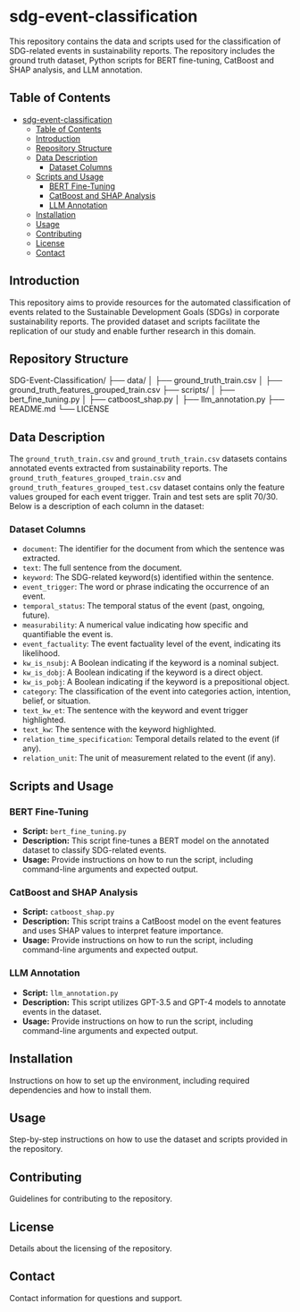 # sdg-event-classification

This repository contains the data and scripts used for the classification of SDG-related events in sustainability reports. The repository includes the ground truth dataset, Python scripts for BERT fine-tuning, CatBoost and SHAP analysis, and LLM annotation.

## Table of Contents
- [sdg-event-classification](#sdg-event-classification)
  - [Table of Contents](#table-of-contents)
  - [Introduction](#introduction)
  - [Repository Structure](#repository-structure)
  - [Data Description](#data-description)
    - [Dataset Columns](#dataset-columns)
  - [Scripts and Usage](#scripts-and-usage)
    - [BERT Fine-Tuning](#bert-fine-tuning)
    - [CatBoost and SHAP Analysis](#catboost-and-shap-analysis)
    - [LLM Annotation](#llm-annotation)
  - [Installation](#installation)
  - [Usage](#usage)
  - [Contributing](#contributing)
  - [License](#license)
  - [Contact](#contact)

## Introduction
This repository aims to provide resources for the automated classification of events related to the Sustainable Development Goals (SDGs) in corporate sustainability reports. The provided dataset and scripts facilitate the replication of our study and enable further research in this domain.

## Repository Structure

SDG-Event-Classification/
├── data/
│ ├── ground_truth_train.csv
│ ├── ground_truth_features_grouped_train.csv
├── scripts/
│ ├── bert_fine_tuning.py
│ ├── catboost_shap.py
│ ├── llm_annotation.py
├── README.md
└── LICENSE


## Data Description
The `ground_truth_train.csv` and `ground_truth_train.csv` datasets contains annotated events extracted from sustainability reports. The `ground_truth_features_grouped_train.csv` and `ground_truth_features_grouped_test.csv` dataset contains only the feature values grouped for each event trigger. Train and test sets are split 70/30. Below is a description of each column in the dataset:

### Dataset Columns
- `document`: The identifier for the document from which the sentence was extracted.
- `text`: The full sentence from the document.
- `keyword`: The SDG-related keyword(s) identified within the sentence.
- `event_trigger`: The word or phrase indicating the occurrence of an event.
- `temporal_status`: The temporal status of the event (past, ongoing, future).
- `measurability`: A numerical value indicating how specific and quantifiable the event is.
- `event_factuality`: The event factuality level of the event, indicating its likelihood.
- `kw_is_nsubj`: A Boolean indicating if the keyword is a nominal subject.
- `kw_is_dobj`: A Boolean indicating if the keyword is a direct object.
- `kw_is_pobj`: A Boolean indicating if the keyword is a prepositional object.
- `category`: The classification of the event into categories action, intention, belief, or situation.
- `text_kw_et`: The sentence with the keyword and event trigger highlighted.
- `text_kw`: The sentence with the keyword highlighted.
- `relation_time_specification`: Temporal details related to the event (if any).
- `relation_unit`: The unit of measurement related to the event (if any).

## Scripts and Usage

### BERT Fine-Tuning
- **Script:** `bert_fine_tuning.py`
- **Description:** This script fine-tunes a BERT model on the annotated dataset to classify SDG-related events.
- **Usage:** Provide instructions on how to run the script, including command-line arguments and expected output.

### CatBoost and SHAP Analysis
- **Script:** `catboost_shap.py`
- **Description:** This script trains a CatBoost model on the event features and uses SHAP values to interpret feature importance.
- **Usage:** Provide instructions on how to run the script, including command-line arguments and expected output.

### LLM Annotation
- **Script:** `llm_annotation.py`
- **Description:** This script utilizes GPT-3.5 and GPT-4 models to annotate events in the dataset.
- **Usage:** Provide instructions on how to run the script, including command-line arguments and expected output.

## Installation
Instructions on how to set up the environment, including required dependencies and how to install them.

## Usage
Step-by-step instructions on how to use the dataset and scripts provided in the repository.

## Contributing
Guidelines for contributing to the repository.

## License
Details about the licensing of the repository.

## Contact
Contact information for questions and support.
